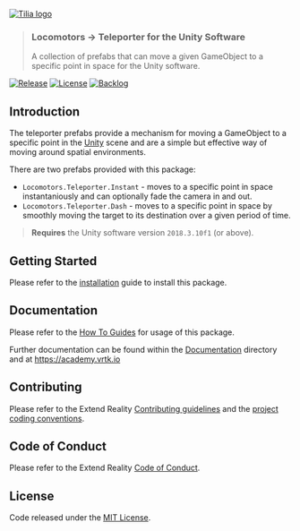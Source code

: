[![Tilia logo][Tilia-Image]](#)

> ### Locomotors -> Teleporter for the Unity Software
> A collection of prefabs that can move a given GameObject to a specific point in space for the Unity software.

[![Release][Version-Release]][Releases]
[![License][License-Badge]][License]
[![Backlog][Backlog-Badge]][Backlog]

## Introduction

The teleporter prefabs provide a mechanism for moving a GameObject to a specific point in the [Unity] scene and are a simple but effective way of moving around spatial environments.

There are two prefabs provided with this package:

* `Locomotors.Teleporter.Instant` - moves to a specific point in space instantaniously and can optionally fade the camera in and out.
* `Locomotors.Teleporter.Dash` - moves to a specific point in space by smoothly moving the target to its destination over a given period of time.

> **Requires** the Unity software version `2018.3.10f1` (or above).

## Getting Started

Please refer to the [installation] guide to install this package.

## Documentation

Please refer to the [How To Guides] for usage of this package.

Further documentation can be found within the [Documentation] directory and at https://academy.vrtk.io

## Contributing

Please refer to the Extend Reality [Contributing guidelines] and the [project coding conventions].

## Code of Conduct

Please refer to the Extend Reality [Code of Conduct].

## License

Code released under the [MIT License][License].

[License-Badge]: https://img.shields.io/github/license/ExtendRealityLtd/Tilia.Locomotors.Teleporter.Unity.svg
[Version-Release]: https://img.shields.io/github/release/ExtendRealityLtd/Tilia.Locomotors.Teleporter.Unity.svg
[project coding conventions]: https://github.com/ExtendRealityLtd/.github/blob/master/CONVENTIONS/UNITY3D.md

[Tilia-Image]: https://user-images.githubusercontent.com/1029673/67681496-5bf10700-f985-11e9-9413-e61801b6eab5.png
[License]: LICENSE.md
[Documentation]: Documentation/
[How To Guides]: Documentation/HowToGuides/
[Installation]: Documentation/HowToGuides/Installation/README.md
[Backlog]: http://tracker.vrtk.io
[Backlog-Badge]: https://img.shields.io/badge/project-backlog-78bdf2.svg
[Releases]: ../../releases
[Contributing guidelines]: https://github.com/ExtendRealityLtd/.github/blob/master/CONTRIBUTING.md
[Code of Conduct]: https://github.com/ExtendRealityLtd/.github/blob/master/CODE_OF_CONDUCT.md

[Unity]: https://unity3d.com/
